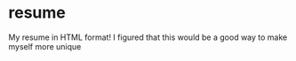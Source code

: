 # resume
My resume in HTML format! I figured that this would be a good way to make myself more unique
